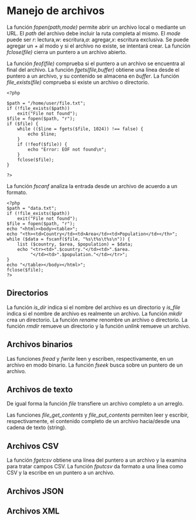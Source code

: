 # Manejo de archivos

La función *fopen(path,mode)* permite abrir un archivo local o mediante un URL. El *path* del archivo debe incluir la ruta completa al mismo. El *mode* puede ser *r*: lectura,*w*: escritura,*a*: agregar,*x*: escritura exclusiva. Se puede agregar un *+* al modo y si el archivo no existe, se intentará crear. La función *fclose(file)* cierra un puntero a un archivo abierto.

La función *feof(file)* comprueba si el puntero a un archivo se encuentra al final del archivo. La función *fgets(file,buffer)* obtiene una línea desde el puntero a un archivo, y su contenido se almacena en *buffer*. La función *file_exists(file)* comprueba si existe un archivo o directorio.

	<?php
	
	$path = "/home/user/file.txt";
	if (!file_exists($path))
	    exit("File not found");
	$file = fopen($path, "r");
	if ($file) {
		while (($line = fgets($file, 1024)) !== false) {
			echo $line;
		}
		if (!feof($file)) {
			echo "Error: EOF not found\n";
		}
		fclose($file);
	}
	
	?>

La función *fscanf* analiza la entrada desde un archivo de acuerdo a un formato. 

	<?php
	$path = "data.txt";
	if (!file_exists($path))
		exit("File not found");
	$file = fopen($path, "r");
	echo "<html><body><table>";
	echo "<th><td>Country</td><td>Area</td><td>Population</td></th>";
	while ($data = fscanf($file, "%s\t%s\t%s\n")) {
	    list ($country, $area, $population) = $data;
	    echo "<tr><td>".$country."</td><td>".$area.
			 "</td><td>".$population."</td></tr>";
	}
	echo "</table></body></html>";
	fclose($file);
	?>

## Directorios

La función *is_dir* indica si el nombre del archivo es un directorio y *is_file* indica si el nombre de archivo es realmente un archivo. La función *mkdir* crea un directorio. La función *rename* renombre un archivo o directorio. La función *rmdir* remueve un directorio y la función *unlink* remueve un archivo.

## Archivos binarios

Las funciones *fread* y *fwrite* leen y escriben, respectivamente, en un archivo en modo binario. La función *fseek* busca sobre un puntero de un archivo.

## Archivos de texto

De igual forma la función *file* transfiere un archivo completo a un arreglo.

Las funciones *file_get_contents* y *file_put_contents* permiten leer y escribir, respectivamente, el contenido completo de un archivo hacia/desde una cadena de texto (string).

## Archivos CSV

La función *fgetcsv* obtiene una línea del puntero a un archivo y la examina para tratar campos CSV. La función *fputcsv* da formato a una línea como CSV y la escribe en un puntero a un archivo.

## Archivos JSON

## Archivos XML